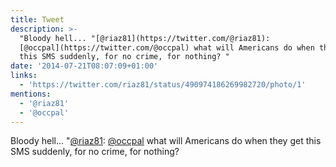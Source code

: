 ```yaml
---
title: Tweet
description: >-
  "Bloody hell... "[@riaz81](https://twitter.com/@riaz81):
  [@occpal](https://twitter.com/@occpal) what will Americans do when they get
  this SMS suddenly, for no crime, for nothing? "
date: '2014-07-21T08:07:09+01:00'
links:
  - 'https://twitter.com/riaz81/status/490974186269982720/photo/1'
mentions:
  - '@riaz81'
  - '@occpal'
---
```

Bloody hell... "[@riaz81](https://twitter.com/@riaz81): [@occpal](https://twitter.com/@occpal) what will Americans do when they get this SMS suddenly, for no crime, for nothing? 
